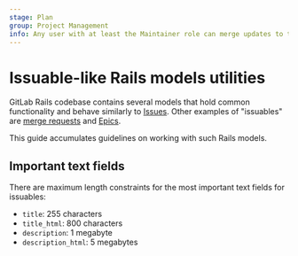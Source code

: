 ```yaml
---
stage: Plan
group: Project Management
info: Any user with at least the Maintainer role can merge updates to this content. For details, see https://docs.gitlab.com/ee/development/development_processes.html#development-guidelines-review.
---
```

# Issuable-like Rails models utilities

GitLab Rails codebase contains several models that hold common functionality and behave similarly to
[Issues](../user/project/issues/index.md). Other examples of "issuables"
are [merge requests](../user/project/merge_requests/index.md) and
[Epics](../user/group/epics/index.md).

This guide accumulates guidelines on working with such Rails models.

## Important text fields

There are maximum length constraints for the most important text fields for issuables:

- `title`: 255 characters
- `title_html`: 800 characters
- `description`: 1 megabyte
- `description_html`: 5 megabytes

